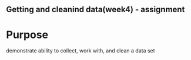 ## Getting and cleanind data(week4) - assignment

# Purpose
demonstrate ability to collect, work with, and clean a data set
